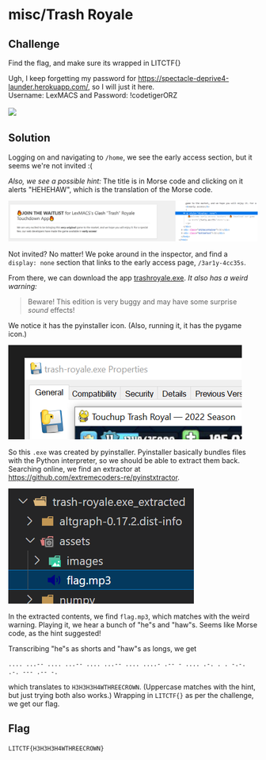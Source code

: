 # misc/Trash Royale

## Challenge

Find the flag, and make sure its wrapped in LITCTF{}

Ugh, I keep forgetting my password for <https://spectacle-deprive4-launder.herokuapp.com/>, so I will just it here.
<br>
Username: LexMACS and Password: !codetigerORZ
<br>
<br>
![](https://i.imgflip.com/6njl88.jpg)

## Solution

Logging on and navigating to `/home`, we see the early access section, but it seems we're not invited :(

_Also, we see a possible hint:_ The title is in Morse code and clicking on it alerts "HEHEHAW", which is the translation of the Morse code.

![](./hidden.png)

Not invited? No matter! We poke around in the inspector, and find a `display: none` section that links to the early access page, `/3ar1y-4cc35s`.

From there, we can download the app [trashroyale.exe](https://spectacle-deprive4-launder.herokuapp.com/downloads/trash-royale.exe). _It also has a weird warning:_

> Beware! This edition is very buggy and may have some surprise _sound_ effects!

We notice it has the pyinstaller icon. (Also, running it, it has the pygame icon.)

![](./pyinstaller.png)

So this `.exe` was created by pyinstaller. Pyinstaller basically bundles files with the Python interpreter, so we should be able to extract them back. Searching online, we find an extractor at <https://github.com/extremecoders-re/pyinstxtractor>.

![](./extract.png)

In the extracted contents, we find `flag.mp3`, which matches with the weird warning.
Playing it, we hear a bunch of "he"s and "haw"s. Seems like Morse code, as the hint suggested!

Transcribing "he"s as shorts and "haw"s as longs, we get
```
.... ...-- .... ...-- .... ...-- .... ....- .-- - .... .-. . . -.-. .-. --- .-- -.
```
which translates to `H3H3H3H4WTHREECROWN`. (Uppercase matches with the hint, but just trying both also works.) Wrapping in `LITCTF{}` as per the challenge, we get our flag.

## Flag

`LITCTF{H3H3H3H4WTHREECROWN}`
